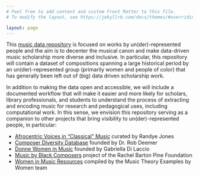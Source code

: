 ```yaml
---
# Feel free to add content and custom Front Matter to this file.
# To modify the layout, see https://jekyllrb.com/docs/themes/#overriding-theme-defaults

layout: page
---
```


This [music data repository](https://github.com/annakijas1/rebalancing-music-canon) is focused on works by un(der)-represented people and the aim is to decenter the musical canon and make data-driven music scholarship more diverse and inclusive. In particular, this repository will contain a dataset of compositions spanning a large historical period by an un(der)-represented group (primarily women and people of color) that has generally been left out of (big) data driven scholarship work.

In addition to making the data open and accessible, we will include a documented workflow that will make it easier and more likely for scholars, library professionals, and students to understand the process of extracting and encoding music for research and pedagogical uses, including computational work. In this sense, we envision this repository serving as a companion to other projects that bring visibility to un(der)-represented people, in particular:
- [Afrocentric Voices in “Classical” Music](http://afrovoices.com/collections/) curated by Randye Jones
- [Composer Diversity Database](https://composerdiversity.com) founded by Dr. Rob Deemer
- [Donne Women in Music](http://www.drama-musica.com/Donne.html) founded by Gabriella Di Laccio
- [Music by Black Composers](https://www.musicbyblackcomposers.org/) project of the Rachel Barton Pine Foundation
- [Women in Music Resources](https://musictheoryexamplesbywomen.com/women-in-music-resources/) compiled by the Music Theory Examples by Women team
